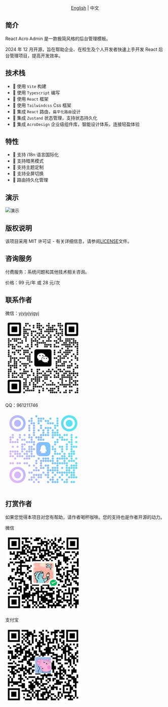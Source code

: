 <p align="center"><a href="README_EN.md">English</a> | 中文</p>

## 简介

React Acro Admin 是一款极简风格的后台管理模板。

2024 年 12 月开源，旨在帮助企业、在校生及个人开发者快速上手开发 React 后台管理项目，提高开发效率。

## 技术栈

- 🎉 使用 `Vite` 构建
- 🎉 使用 `Typescript` 编写
- 🎉 使用 `React` 框架
- 🎉 使用 `Tailwindcss` Css 框架
- 🎉 集成 `React` 路由，`扁平化路由`设计
- 🎉 集成 `Zustand` 状态管理，支持状态持久化
- 🎉 集成 `AcroDesign` 企业级组件库，智能设计体系，连接轻盈体验

## 特性

- 🎉 支持 i18n 语言国际化
- 🎉 支持暗黑模式
- 🎉 支持主题定制
- 🎉 支持全屏切换
- 🎉 路由持久化管理

## 演示

![演示](/src/assets/image/demo.gif)

## 版权说明

该项目采用 MIT 许可证 - 有关详细信息，请参阅[LICENSE](LICENSE)文件。

## 咨询服务

付费服务：系统问题和其他技术相关咨询。

价格：99 元/年 或 28 元/次

## 联系作者

微信：yjyjyjyjgyj

![微信](/src/assets/image/wx.png)

QQ：961211746

![QQ](/src/assets/image/qq.png)

## 打赏作者

如果您觉得本项目对您有帮助，请作者喝杯咖啡。您的支持也是作者开源的动力。

微信

![微信](/src/assets/image/wx_pay.png)

支付宝

![支付宝](/src/assets/image/zfb.png)
